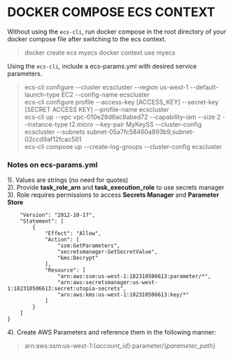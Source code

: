 # DOCKER COMPOSE ECS CONTEXT

Without using the ```ecs-cli```, run docker compose in the root directory of your docker compose file after switching to the ecs context.
> docker create ecs myecs
> docker context use myecs


Using the ```ecs-cli```, include a ecs-params.yml with desired service parameters.
> ecs-cli configure --cluster ecscluster --region us-west-1 --default-launch-type EC2 --config-name ecscluster  
> ecs-cli configure profile --access-key [ACCESS_KEY] --secret-key [SECRET ACCESS KEY] --profile-name ecscluster  
> ecs-cli up --vpc vpc-010e28d6ac8abed72 --capability-iam --size 2 --instance-type t2.micro --key-pair MyKeySS --cluster-config ecscluster --subnets subnet-05a7fc58460a893b9,subnet-02ccd9af12fcac561  
> ecs-cli compose up --create-log-groups --cluster-config ecscluster

### Notes on ecs-params.yml
1). Values are strings (no need for quotes)  
2). Provide **task_role_arn** and **task_execution_role** to use secrets manager  
3). Role requires permissions to access **Secrets Manager** and **Parameter Store**

```{
    "Version": "2012-10-17",
    "Statement": [
        {
            "Effect": "Allow",
            "Action": [
                "ssm:GetParameters",
                "secretsmanager:GetSecretValue",
                "kms:Decrypt"
            ],
            "Resource": [
                "arn:aws:ssm:us-west-1:182310506613:parameter/*",
                "arn:aws:secretsmanager:us-west-1:182310506613:secret:utopia-secrets",
                "arn:aws:kms:us-west-1:182310506613:key/*"
            ]
        }
    ]
}
```  
4). Create AWS Parameters and reference them in the following manner:
> arn:aws:ssm:us-west-1:{*account_id*}:parameter/{*parameter_path*}
